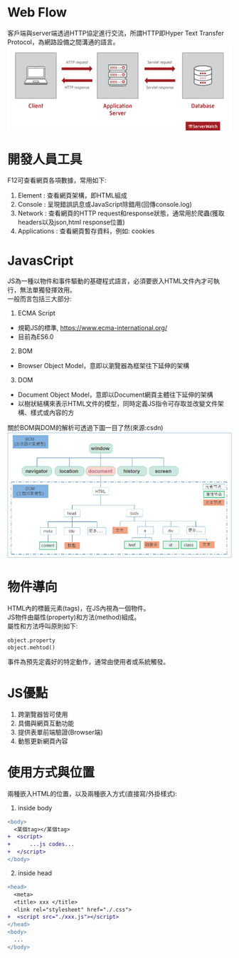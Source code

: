 # Web Flow
客戶端與server端透過HTTP協定進行交流，所謂HTTP即Hyper Text Transfer Protocol，為網路設備之間溝通的語言。  
![Image](https://github.com/EnasVen/JavaScript/blob/main/Web_App_Flow.png)  

# 開發人員工具
F12可查看網頁各項數據，常用如下:  
1. Element : 查看網頁架構，即HTML組成
2. Console : 呈現錯誤訊息或JavaScript除錯用(回傳console.log) 
3. Network : 查看網頁的HTTP request和response狀態，通常用於爬蟲(獲取headers以及json,html response位置)
4. Applications : 查看網頁暫存資料，例如: cookies

# JavasCript
JS為一種以物件和事件驅動的基礎程式語言，必須要嵌入HTML文件內才可執行，無法單獨發揮效用。  
一般而言包括三大部分:
1. ECMA Script
  - 規範JS的標準, https://www.ecma-international.org/
  - 目前為ES6.0
2. BOM
  - Browser Object Model，意即以瀏覽器為框架往下延伸的架構
3. DOM
  - Document Object Model，意即以Document網頁主體往下延伸的架構
  - 以樹狀結構來表示HTML文件的模型，同時定義JS指令可存取並改變文件架構、樣式或內容的方

關於BOM與DOM的解析可透過下圖一目了然(來源:csdn)  
![Image](https://github.com/EnasVen/JavaScript/blob/main/BOM_DOM.png)  

# 物件導向
HTML內的標籤元素(tags)，在JS內視為一個物件。  
JS物件由屬性(property)和方法(method)組成。  
屬性和方法呼叫原則如下:
```
object.property
object.mehtod()
```
事件為預先定義好的特定動作，通常由使用者或系統觸發。  

# JS優點
1. 跨瀏覽器皆可使用
2. 具備與網頁互動功能
3. 提供表單前端驗證(Browser端)
4. 動態更新網頁內容

# 使用方式與位置
兩種嵌入HTML的位置，以及兩種嵌入方式(直接寫/外掛樣式):
1. inside body
```diff
<body>
  <某個tag></某個tag>
+  <script>
+      ...js codes...
+  </script>
</body>
```
2. inside head
```diff
<head>
  <meta>
  <title> xxx </title>
  <link rel="stylesheet" href="./.css">
+  <script src="./xxx.js"></script>
</head>
<body>
  ...
</body>
```
